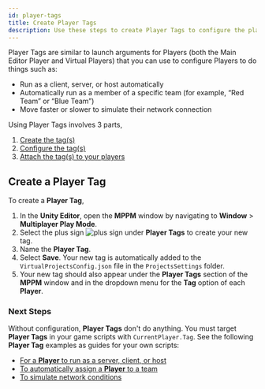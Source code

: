 ```yaml
---
id: player-tags
title: Create Player Tags
description: Use these steps to create Player Tags to configure the player actions in Multiplayer Play Mode.
---
```


Player Tags are similar to launch arguments for Players (both the Main Editor Player and Virtual Players) that you can use to configure Players to do things such as:

- Run as a client, server, or host automatically
- Automatically run as a member of a specific team (for example, “Red Team” or “Blue Team”)
- Move faster or slower to simulate their network connection

Using Player Tags involves 3 parts,
1. [Create the tag(s)](#create-a-player-tag)
2. [Configure the tag(s)](#next-steps)
3. [Attach the tag(s) to your players](../virtual-players.md)

## Create a Player Tag

To create a **Player Tag**,

1. In the **Unity Editor**, open the **MPPM** window by navigating to **Window** > **Multiplayer Play Mode**.
2. Select the plus sign ![plus sign](/img/add.png) under **Player Tags** to create your new tag.
3. Name the **Player Tag**.
4. Select **Save**. Your new tag is automatically added to the `VirtualProjectsConfig.json` file in the `ProjectsSettings` folder.
5. Your new tag should also appear under the **Player Tags** section of the **MPPM** window and in the dropdown menu for the **Tag** option of each **Player**.

### Next Steps

Without configuration, **Player Tags** don't do anything. You must target **Player Tags** in your game scripts with `CurrentPlayer.Tag`. See the following **Player Tag** examples as guides for your own scripts:

- [For a **Player** to run as a server, client, or host](target-instance.md)
- [To automatically assign a **Player** to a team](target-team.md)
- [To simulate network conditions](target-network.md)

